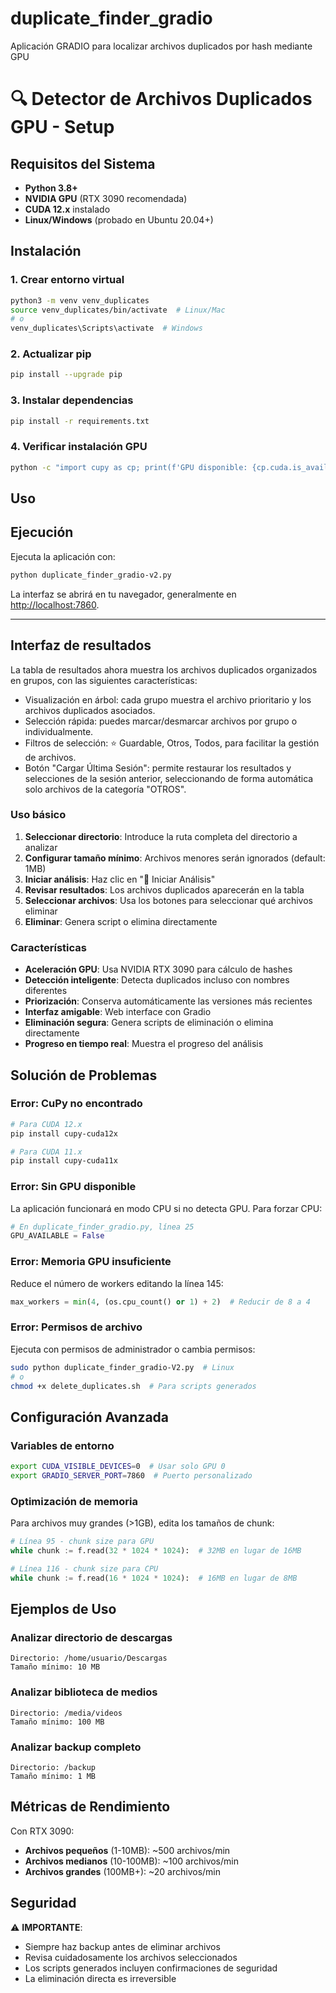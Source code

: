 # duplicate_finder_gradio
Aplicación GRADIO para localizar archivos duplicados por hash mediante GPU


# 🔍 Detector de Archivos Duplicados GPU - Setup

## Requisitos del Sistema

- **Python 3.8+**
- **NVIDIA GPU** (RTX 3090 recomendada)
- **CUDA 12.x** instalado
- **Linux/Windows** (probado en Ubuntu 20.04+)

## Instalación

### 1. Crear entorno virtual

```bash
python3 -m venv venv_duplicates
source venv_duplicates/bin/activate  # Linux/Mac
# o
venv_duplicates\Scripts\activate  # Windows
```

### 2. Actualizar pip

```bash
pip install --upgrade pip
```

### 3. Instalar dependencias

```bash
pip install -r requirements.txt
```

### 4. Verificar instalación GPU

```bash
python -c "import cupy as cp; print(f'GPU disponible: {cp.cuda.is_available()}')"
```

## Uso

## Ejecución

Ejecuta la aplicación con:

```bash
python duplicate_finder_gradio-v2.py
```

La interfaz se abrirá en tu navegador, generalmente en [http://localhost:7860](http://localhost:7860).

---

## Interfaz de resultados

La tabla de resultados ahora muestra los archivos duplicados organizados en grupos, con las siguientes características:

- Visualización en árbol: cada grupo muestra el archivo prioritario y los archivos duplicados asociados.
- Selección rápida: puedes marcar/desmarcar archivos por grupo o individualmente.
- Filtros de selección: ⭐ Guardable, Otros, Todos, para facilitar la gestión de archivos.
- Botón "Cargar Última Sesión": permite restaurar los resultados y selecciones de la sesión anterior, seleccionando de forma automática solo archivos de la categoría "OTROS".

### Uso básico

1. **Seleccionar directorio**: Introduce la ruta completa del directorio a analizar
2. **Configurar tamaño mínimo**: Archivos menores serán ignorados (default: 1MB)
3. **Iniciar análisis**: Haz clic en "🚀 Iniciar Análisis"
4. **Revisar resultados**: Los archivos duplicados aparecerán en la tabla
5. **Seleccionar archivos**: Usa los botones para seleccionar qué archivos eliminar
6. **Eliminar**: Genera script o elimina directamente

### Características

- **Aceleración GPU**: Usa NVIDIA RTX 3090 para cálculo de hashes
- **Detección inteligente**: Detecta duplicados incluso con nombres diferentes
- **Priorización**: Conserva automáticamente las versiones más recientes
- **Interfaz amigable**: Web interface con Gradio
- **Eliminación segura**: Genera scripts de eliminación o elimina directamente
- **Progreso en tiempo real**: Muestra el progreso del análisis

## Solución de Problemas

### Error: CuPy no encontrado

```bash
# Para CUDA 12.x
pip install cupy-cuda12x

# Para CUDA 11.x
pip install cupy-cuda11x
```

### Error: Sin GPU disponible

La aplicación funcionará en modo CPU si no detecta GPU. Para forzar CPU:

```python
# En duplicate_finder_gradio.py, línea 25
GPU_AVAILABLE = False
```

### Error: Memoria GPU insuficiente

Reduce el número de workers editando la línea 145:

```python
max_workers = min(4, (os.cpu_count() or 1) + 2)  # Reducir de 8 a 4
```

### Error: Permisos de archivo

Ejecuta con permisos de administrador o cambia permisos:

```bash
sudo python duplicate_finder_gradio-V2.py  # Linux
# o
chmod +x delete_duplicates.sh  # Para scripts generados
```

## Configuración Avanzada

### Variables de entorno

```bash
export CUDA_VISIBLE_DEVICES=0  # Usar solo GPU 0
export GRADIO_SERVER_PORT=7860  # Puerto personalizado
```

### Optimización de memoria

Para archivos muy grandes (>1GB), edita los tamaños de chunk:

```python
# Línea 95 - chunk size para GPU
while chunk := f.read(32 * 1024 * 1024):  # 32MB en lugar de 16MB

# Línea 116 - chunk size para CPU  
while chunk := f.read(16 * 1024 * 1024):  # 16MB en lugar de 8MB
```

## Ejemplos de Uso

### Analizar directorio de descargas

```
Directorio: /home/usuario/Descargas
Tamaño mínimo: 10 MB
```

### Analizar biblioteca de medios

```
Directorio: /media/videos
Tamaño mínimo: 100 MB
```

### Analizar backup completo

```
Directorio: /backup
Tamaño mínimo: 1 MB
```

## Métricas de Rendimiento

Con RTX 3090:
- **Archivos pequeños** (1-10MB): ~500 archivos/min
- **Archivos medianos** (10-100MB): ~100 archivos/min  
- **Archivos grandes** (100MB+): ~20 archivos/min

## Seguridad

⚠️ **IMPORTANTE**: 
- Siempre haz backup antes de eliminar archivos
- Revisa cuidadosamente los archivos seleccionados
- Los scripts generados incluyen confirmaciones de seguridad
- La eliminación directa es irreversible
